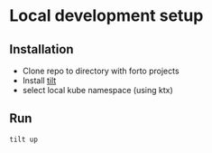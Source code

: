 # Local development setup

## Installation

- Clone repo to directory with forto projects
- Install [tilt](https://tilt.dev/)
- select local kube namespace (using ktx)

## Run

```sh
tilt up
```